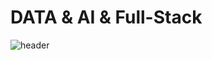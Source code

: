 # DATA & AI & Full-Stack
<!-- https://happybplus.tistory.com/913 -->

![header](https://capsule-render.vercel.app/api?type=slice&theme=gruvbox&height=300&section=header&text=DATA／AI／Full-Stack&rotate=20&fontAlign=60&fontAlignY=40)

<!--
**kangspa/kangspa** is a ✨ _special_ ✨ repository because its `README.md` (this file) appears on your GitHub profile.

Here are some ideas to get you started:

- 🔭 I’m currently working on ...
- 🌱 I’m currently learning ...
- 👯 I’m looking to collaborate on ...
- 🤔 I’m looking for help with ...
- 💬 Ask me about ...
- 📫 How to reach me: ...
- 😄 Pronouns: ...
- ⚡ Fun fact: ...
-->
